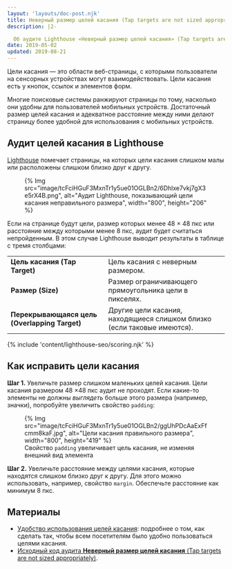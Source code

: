```yaml
---
layout: 'layouts/doc-post.njk'
title: Неверный размер целей касания (Tap targets are not sized appropriately)
description: |2-

  Об аудите Lighthouse «Неверный размер целей касания» (Tap targets are not sized appropriately)
date: 2019-05-02
updated: 2019-08-21
---
```


Цели касания — это области веб-страницы, с которыми пользователи на сенсорных устройствах могут взаимодействовать. Цели касания есть у кнопок, ссылок и элементов форм.

Многие поисковые системы ранжируют страницы по тому, насколько они удобны для пользователей мобильных устройств. Достаточный размер целей касания и адекватное расстояние между ними делают страницу более удобной для использования с мобильных устройств.

## Аудит целей касания в Lighthouse

[Lighthouse](https://developers.google.com/web/tools/lighthouse/) помечает страницы, на которых цели касания слишком малы или расположены слишком близко друг к другу.

<figure>   {% Img src="image/tcFciHGuF3MxnTr1y5ue01OGLBn2/6Dhlxe7vkj7gX3e5rX4B.png", alt="Аудит Lighthouse, показывающий цели касания неправильного размера", width="800", height="206" %}</figure>

Если на странице будут цели, размер которых менее 48 × 48 пкс или расстояние между которыми менее 8 пкс, аудит будет считаться непройденным. В этом случае Lighthouse выводит результаты в таблице с тремя столбцами:

<div class="table-wrapper scrollbar">
  <table>
    <tbody>
      <tr>
        <td><strong>Цель касания (Tap Target)</strong></td>
        <td>Цель касания с неверным размером.</td>
      </tr>
      <tr>
        <td><strong>Размер (Size)</strong></td>
        <td>Размер ограничивающего прямоугольника цели в пикселях.</td>
      </tr>
      <tr>
        <td><strong>Перекрывающаяся цель (Overlapping Target)</strong></td>
        <td>Другие цели касания, находящиеся слишком близко (если таковые имеются).</td>
      </tr>
    </tbody>
  </table>
</div>

{% include 'content/lighthouse-seo/scoring.njk' %}

## Как исправить цели касания

**Шаг 1.** Увеличьте размер слишком маленьких целей касания. Цели касания размером 48 ×48 пкс аудит не проходят. Если какие-то элементы не должны _выглядеть_ больше этого размера (например, значки), попробуйте увеличить свойство `padding`:

<figure>   {% Img src="image/tcFciHGuF3MxnTr1y5ue01OGLBn2/ggUhPDcAaExFfcmm8kaF.jpg", alt="Цели касания правильного размера", width="800", height="419" %}   <figcaption>     Свойство <code>padding</code> увеличивает цель касания, не изменяя внешний вид элемента   </figcaption></figure>

**Шаг 2.** Увеличьте расстояние между целями касания, которые находятся слишком близко друг к другу. Для этого можно использовать, например, свойство `margin`. Обеспечьте расстояние как минимум 8 пкс.

## Материалы

- [Удобство использования целей касания](/accessible-tap-targets): подробнее о том, как сделать так, чтобы всем посетителям было удобно пользоваться целями касания.
- [Исходный код аудита **Неверный размер целей касания** (Tap targets are not sized appropriately)](https://github.com/GoogleChrome/lighthouse/blob/master/lighthouse-core/audits/seo/tap-targets.js).
